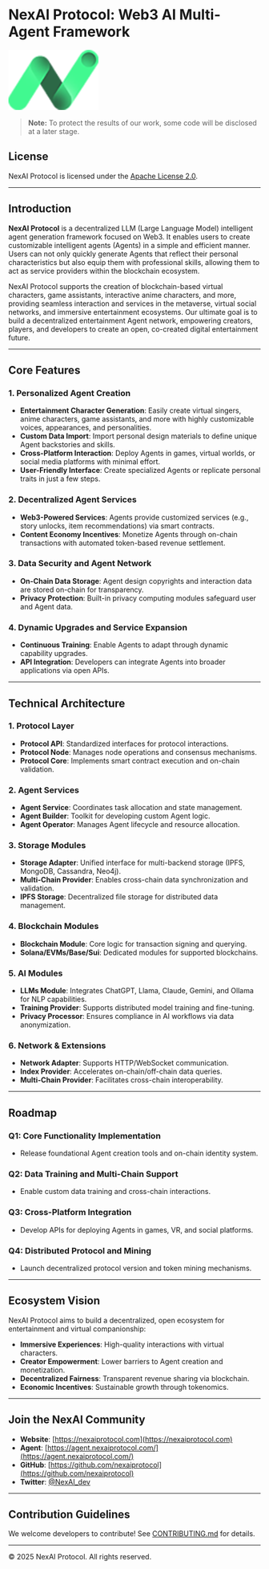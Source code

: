 # NexAI Protocol: Web3 AI Multi-Agent Framework

![NexAI Protocol Logo](public/logo.png)

> **Note:** To protect the results of our work, some code will be disclosed at a later stage.

## License
NexAI Protocol is licensed under the [Apache License 2.0](https://www.apache.org/licenses/LICENSE-2.0).

---

## Introduction

**NexAI Protocol** is a decentralized LLM (Large Language Model) intelligent agent generation framework focused on Web3. It enables users to create customizable intelligent agents (Agents) in a simple and efficient manner. Users can not only quickly generate Agents that reflect their personal characteristics but also equip them with professional skills, allowing them to act as service providers within the blockchain ecosystem.

NexAI Protocol supports the creation of blockchain-based virtual characters, game assistants, interactive anime characters, and more, providing seamless interaction and services in the metaverse, virtual social networks, and immersive entertainment ecosystems. Our ultimate goal is to build a decentralized entertainment Agent network, empowering creators, players, and developers to create an open, co-created digital entertainment future.

---

## Core Features

### 1. Personalized Agent Creation
- **Entertainment Character Generation**: Easily create virtual singers, anime characters, game assistants, and more with highly customizable voices, appearances, and personalities.
- **Custom Data Import**: Import personal design materials to define unique Agent backstories and skills.
- **Cross-Platform Interaction**: Deploy Agents in games, virtual worlds, or social media platforms with minimal effort.
- **User-Friendly Interface**: Create specialized Agents or replicate personal traits in just a few steps.

### 2. Decentralized Agent Services
- **Web3-Powered Services**: Agents provide customized services (e.g., story unlocks, item recommendations) via smart contracts.
- **Content Economy Incentives**: Monetize Agents through on-chain transactions with automated token-based revenue settlement.

### 3. Data Security and Agent Network
- **On-Chain Data Storage**: Agent design copyrights and interaction data are stored on-chain for transparency.
- **Privacy Protection**: Built-in privacy computing modules safeguard user and Agent data.

### 4. Dynamic Upgrades and Service Expansion
- **Continuous Training**: Enable Agents to adapt through dynamic capability upgrades.
- **API Integration**: Developers can integrate Agents into broader applications via open APIs.

---

## Technical Architecture

### 1. Protocol Layer
- **Protocol API**: Standardized interfaces for protocol interactions.
- **Protocol Node**: Manages node operations and consensus mechanisms.
- **Protocol Core**: Implements smart contract execution and on-chain validation.

### 2. Agent Services
- **Agent Service**: Coordinates task allocation and state management.
- **Agent Builder**: Toolkit for developing custom Agent logic.
- **Agent Operator**: Manages Agent lifecycle and resource allocation.

### 3. Storage Modules
- **Storage Adapter**: Unified interface for multi-backend storage (IPFS, MongoDB, Cassandra, Neo4j).
- **Multi-Chain Provider**: Enables cross-chain data synchronization and validation.
- **IPFS Storage**: Decentralized file storage for distributed data management.

### 4. Blockchain Modules
- **Blockchain Module**: Core logic for transaction signing and querying.
- **Solana/EVMs/Base/Sui**: Dedicated modules for supported blockchains.

### 5. AI Modules
- **LLMs Module**: Integrates ChatGPT, Llama, Claude, Gemini, and Ollama for NLP capabilities.
- **Training Provider**: Supports distributed model training and fine-tuning.
- **Privacy Processor**: Ensures compliance in AI workflows via data anonymization.

### 6. Network & Extensions
- **Network Adapter**: Supports HTTP/WebSocket communication.
- **Index Provider**: Accelerates on-chain/off-chain data queries.
- **Multi-Chain Provider**: Facilitates cross-chain interoperability.

---

## Roadmap

### Q1: Core Functionality Implementation
- Release foundational Agent creation tools and on-chain identity system.

### Q2: Data Training and Multi-Chain Support
- Enable custom data training and cross-chain interactions.

### Q3: Cross-Platform Integration
- Develop APIs for deploying Agents in games, VR, and social platforms.

### Q4: Distributed Protocol and Mining
- Launch decentralized protocol version and token mining mechanisms.

---

## Ecosystem Vision
NexAI Protocol aims to build a decentralized, open ecosystem for entertainment and virtual companionship:
- **Immersive Experiences**: High-quality interactions with virtual characters.
- **Creator Empowerment**: Lower barriers to Agent creation and monetization.
- **Decentralized Fairness**: Transparent revenue sharing via blockchain.
- **Economic Incentives**: Sustainable growth through tokenomics.

---

## Join the NexAI Community
- **Website**: [https://nexaiprotocol.com](https://nexaiprotocol.com)
- **Agent**: [https://agent.nexaiprotocol.com/](https://agent.nexaiprotocol.com/)
- **GitHub**: [https://github.com/nexaiprotocol](https://github.com/nexaiprotocol)
- **Twitter**: [@NexAI_dev](https://x.com/NexAI_dev)

---

## Contribution Guidelines
We welcome developers to contribute! See [CONTRIBUTING.md](https://github.com/nexai-protocol/CONTRIBUTING.md) for details.

---

© 2025 NexAI Protocol. All rights reserved.